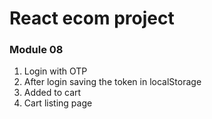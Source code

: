 # React ecom project

### Module 08

1. Login with OTP
2. After login saving the token in localStorage
3. Added to cart
4. Cart listing page